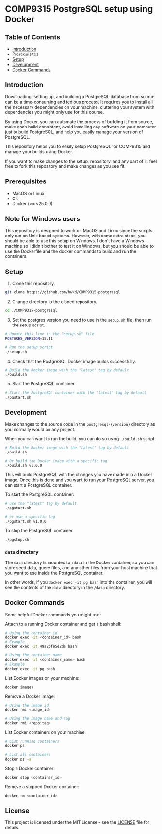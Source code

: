 # COMP9315 PostgreSQL setup using Docker

## Table of Contents

- [Introduction](#introduction)
- [Prerequisites](#prerequisites)
- [Setup](#setup)
- [Development](#development)
- [Docker Commands](#docker-commands)

## Introduction

Downloading, setting up, and building a PostgreSQL database from source can be a time-consuming and tedious process.
It requires you to install all the necessary dependencies on your machine, cluttering your system with dependencies
you might only use for this course.

By using Docker, you can automate the process of building it from source, make each build consistent, avoid installing
any software on your computer just to build PostgreSQL, and help you easily manage your version of PostgreSQL.

This repository helps you to easily setup PostgreSQL for COMP9315 and manage your builds using Docker.

If you want to make changes to the setup, repository, and any part of it, feel free to fork this repository and make
changes as you see fit.

## Prerequisites

- MacOS or Linux
- Git
- Docker (>= v25.0.0)

## Note for Windows users

This repository is designed to work on MacOS and Linux since the scripts only run on Unix based systems. However, with
some extra steps, you should be able to use this setup on Windows. I don't have a Windows machine so I didn't bother
to test it on Windows, but you should be able to use the Dockerfile and the docker commands to build and run the containers.

## Setup

1. Clone this repository.

```bash
git clone https://github.com/hwkd/COMP9315-postgresql
```

2. Change directory to the cloned repository.

```bash
cd ./COMP9315-postgresql
```

3. Set the postgres version you need to use in the `setup.sh` file, then run the setup script.

```bash
# Update this line in the "setup.sh" file
POSTGRES_VERSION=15.11
```

```bash
# Run the setup script
./setup.sh
```

4. Check that the PostgreSQL Docker image builds successfully.

```bash
# Build the Docker image with the "latest" tag by default
./build.sh
```

5. Start the PostgreSQL container.

```bash
# Start the PostgreSQL container with the "latest" tag by default
./pgstart.sh
```

## Development

Make changes to the source code in the `postgresql-{version}` directory as you normally would on any project.

When you can want to run the build, you can do so using `./build.sh` script:

```bash
# Build the Docker image with the "latest" tag by default
./build.sh

# Or build the Docker image with a specific tag
./build.sh v1.0.0
```

This will build PostgreSQL with the changes you have made into a Docker image.
Once this is done and you want to run your PostgreSQL server, you can start a PostgreSQL container.

To start the PostgreSQL container:

```bash
# use the "latest" tag by default
./pgstart.sh

# or use a specific tag
./pgstart.sh v1.0.0
```

To stop the PostgreSQL container.

```bash
./pgstop.sh
```

### `data` directory

The `data` directory is mounted to `/data` in the Docker container, so you can store seed data, query files, and any
other files from your host machine that you want to use inside the PostgreSQL container.

In other words, if you `docker exec -it pg bash` into the container, you will see the contents of the `data` directory
in the `/data` directory.

## Docker Commands

Some helpful Docker commands you might use:

Attach to a running Docker container and get a bash shell:

```bash
# Using the container id
docker exec -it <container_id> bash
# Example
docker exec -it 49a2bfe5e2da bash

# Using the container name
docker exec -it <container_name> bash
# Example
docker exec -it pg bash
```

List Docker images on your machine:

```bash
docker images
```

Remove a Docker image:

```bash
# Using the image id
docker rmi <image_id>

# Using the image name and tag
docker rmi <repo:tag>
```

List Docker containers on your machine:

```bash
# List running containers
docker ps

# List all containers
docker ps -a
```

Stop a Docker container:

```bash
docker stop <container_id>
```

Remove a stopped Docker container:

```bash
docker rm <container_id>
```


## License

This project is licensed under the MIT License - see the [LICENSE](LICENSE) file for details.

